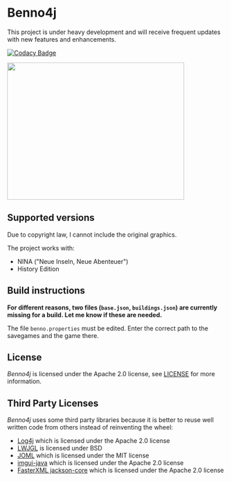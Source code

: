 # Benno4j

This project is under heavy development and will receive frequent updates with new features and enhancements.

[![Codacy Badge](https://app.codacy.com/project/badge/Grade/e1c293c28dc44e639d747e447899d6a6)](https://www.codacy.com/gh/stwe/Benno4j/dashboard?utm_source=github.com&amp;utm_medium=referral&amp;utm_content=stwe/Benno4j&amp;utm_campaign=Badge_Grade)

<img src="https://github.com/stwe/Benno4j/blob/master/devLog/28-08-2021.png" width="409" height="316" />

## Supported versions

Due to copyright law, I cannot include the original graphics.

The project works with:

- NINA ("Neue Inseln, Neue Abenteuer")
- History Edition

## Build instructions

**For different reasons, two files (`base.json`, `buildings.json`) are currently missing for a build. Let me know if these are needed.**

The file `benno.properties` must be edited. Enter the correct path to the savegames and the game there.

## License

*Benno4j* is licensed under the Apache 2.0 license, see [LICENSE](https://github.com/stwe/Benno4j/blob/master/LICENSE) for more information.

## Third Party Licenses

*Benno4j* uses some third party libraries because it is better to reuse well written code from others instead of reinventing the wheel:

- [Log4j](http://logging.apache.org/log4j/2.x/index.html) which is licensed under the Apache 2.0 license
- [LWJGL](https://www.lwjgl.org/) is licensed under BSD
- [JOML](https://github.com/JOML-CI/JOML) which is licensed under the MIT license
- [imgui-java](https://github.com/SpaiR/imgui-java) which is licensed under the Apache 2.0 license
- [FasterXML jackson-core](https://github.com/FasterXML/jackson-core) which is licensed under the Apache 2.0 license
